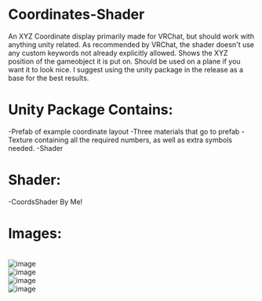 # Coordinates-Shader
An XYZ Coordinate display primarily made for VRChat, but should work with anything unity related.
As recommended by VRChat, the shader doesn't use any custom keywords not already explicitly allowed.
Shows the XYZ position of the gameobject it is put on. Should be used on a plane if you want it to look nice.
I suggest using the unity package in the release as a base for the best results.

# Unity Package Contains:
-Prefab of example coordinate layout
-Three materials that go to prefab
-Texture containing all the required numbers, as well as extra symbols needed.
-Shader

# Shader:
-CoordsShader By Me!

# Images:
 \
![image](https://github.com/user-attachments/assets/7d7f5691-670b-4de0-9c08-d7f9a5692ac7)\
![image](https://github.com/user-attachments/assets/6d34237a-559e-44f0-8bf6-6d8ae3022d53)\
![image](https://github.com/user-attachments/assets/8c17ff63-15cc-45f8-b6b3-9cb306f173ff)\
![image](https://github.com/user-attachments/assets/fc7fb1fa-4bcb-47ca-82de-dce31a2342e5)

